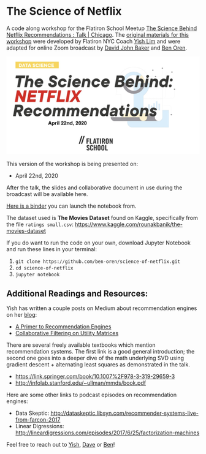 # The Science of Netflix

A code along workshop for the Flatiron School Meetup [The Science Behind Netflix Recommendations : Talk | Chicago](https://hi.flatironschool.com/GTW-2020-22-04-TheScienceBehindNetflixRecommendations_rsvp).
The [original materials for this workshop](https://github.com/yishuen/meetup-movie-recommender) were developed by Flatiron NYC Coach [Yish Lim](https://www.linkedin.com/in/yishuen-lim/) and were adapted for online Zoom broadcast by [David John Baker](https://github.com/davidjohnbaker1/science-of-netflix) and [Ben Oren](https://github.com/Ben-Oren/science-of-netflix).

![img](img/science_netflix.png)

This version of the workshop is being presented on:

* April 22nd, 2020 

After the talk, the slides and collaborative document in use during the broadcast will be available here.

[Here is a binder](https://mybinder.org/v2/gh/yishuen/meetup-movie-recommender/master) you can launch the notebook from. 

The dataset used is **The Movies Dataset** found on Kaggle, specifically from the file `ratings small.csv`: https://www.kaggle.com/rounakbanik/the-movies-dataset

If you do want to run the code on your own, download Jupyter Notebook and run these lines in your terminal:

 1. `git clone https://github.com/ben-oren/science-of-netflix.git`
 2. `cd science-of-netflix`
 3. `jupyter notebook`


## Additional Readings and Resources:

Yish has written a couple posts on Medium about recommendation engines on her [blog](https://medium.com/@yishuen):
- [A Primer to Recommendation Engines](https://towardsdatascience.com/a-primer-to-recommendation-engines-49bd12ed849f)
- [Collaborative Filtering on Utility Matrices](https://towardsdatascience.com/math-for-data-science-collaborative-filtering-on-utility-matrices-e62fa9badaab)

There are several freely available textbooks which mention recommendation systems.  The first link is a good general introduction; the second one goes into a deeper dive of the math underlying SVD using gradient descent + alternating least squares as demonstrated in the talk. 
- https://link.springer.com/book/10.1007%2F978-3-319-29659-3
- http://infolab.stanford.edu/~ullman/mmds/book.pdf

Here are some other links to podcast episodes on recommendation engines:
- Data Skeptic: http://dataskeptic.libsyn.com/recommender-systems-live-from-farcon-2017
- Linear Digressions: http://lineardigressions.com/episodes/2017/6/25/factorization-machines

Feel free to reach out to [Yish](https://www.linkedin.com/in/yishuen-lim/), [Dave](https://www.linkedin.com/in/david-john-baker-phd/) or [Ben](https://www.linkedin.com/in/oren-ben-k)!

